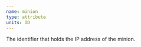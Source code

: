 ```yaml
---
name: minion
type: attribute
units: ID
---
```


The identifier that holds the IP address of the minion.